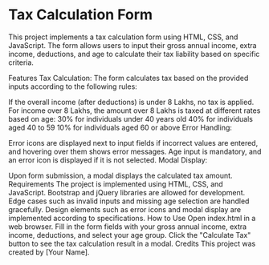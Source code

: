 <h1>Tax Calculation Form</h1>
This project implements a tax calculation form using HTML, CSS, and JavaScript. The form allows users to input their gross annual income, extra income, deductions, and age to calculate their tax liability based on specific criteria.

Features
Tax Calculation: The form calculates tax based on the provided inputs according to the following rules:

If the overall income (after deductions) is under 8 Lakhs, no tax is applied.
For income over 8 Lakhs, the amount over 8 Lakhs is taxed at different rates based on age:
30% for individuals under 40 years old
40% for individuals aged 40 to 59
10% for individuals aged 60 or above
Error Handling:

Error icons are displayed next to input fields if incorrect values are entered, and hovering over them shows error messages.
Age input is mandatory, and an error icon is displayed if it is not selected.
Modal Display:

Upon form submission, a modal displays the calculated tax amount.
Requirements
The project is implemented using HTML, CSS, and JavaScript.
Bootstrap and jQuery libraries are allowed for development.
Edge cases such as invalid inputs and missing age selection are handled gracefully.
Design elements such as error icons and modal display are implemented according to specifications.
How to Use
Open index.html in a web browser.
Fill in the form fields with your gross annual income, extra income, deductions, and select your age group.
Click the "Calculate Tax" button to see the tax calculation result in a modal.
Credits
This project was created by [Your Name].
